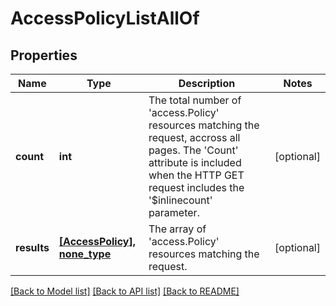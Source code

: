 # AccessPolicyListAllOf

## Properties
Name | Type | Description | Notes
------------ | ------------- | ------------- | -------------
**count** | **int** | The total number of &#39;access.Policy&#39; resources matching the request, accross all pages. The &#39;Count&#39; attribute is included when the HTTP GET request includes the &#39;$inlinecount&#39; parameter. | [optional] 
**results** | [**[AccessPolicy], none_type**](AccessPolicy.md) | The array of &#39;access.Policy&#39; resources matching the request. | [optional] 

[[Back to Model list]](../README.md#documentation-for-models) [[Back to API list]](../README.md#documentation-for-api-endpoints) [[Back to README]](../README.md)


